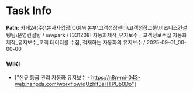 # Task Info

**Path:** 카페24(주)\본사사업장\[CG]MI본부\고객성장센터\고객성장그룹\비즈니스컨설팅팀\운영컨설팅 / mwpark / [331208] 자동화제작_유지보수 _ 고객정보수집 자동화 제작_유지보수_고객 데이터를 수집, 적재하는 자동화의 유지보수 / 2025-09-01_00-00-00

### WIKI
- ["신규 등급 관리 자동화 유지보수 - https://n8n-mi-043-web.hanpda.com/workflow/qUzhIt3aHTPUb0Do"]

